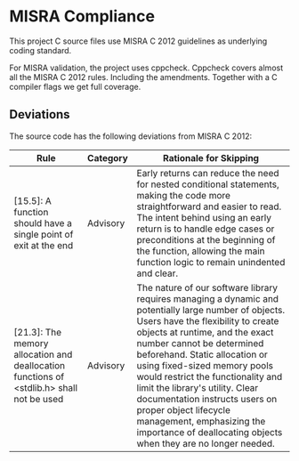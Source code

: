 # MISRA Compliance

This project C source files use MISRA C 2012 guidelines as underlying coding standard.

For MISRA validation, the project uses cppcheck. Cppcheck covers almost all the MISRA C 2012 rules.
Including the amendments. Together with a C compiler flags we get full coverage.

## Deviations

The source code has the following deviations from MISRA C 2012:

| Rule                 | Category | Rationale for Skipping                                                                                                                                                                                                                                                                                                                        |
|----------------------|----------|-----------------------------------------------------------------------------------------------------------------------------------------------------------------------------------------------------------------------------------------------------------------------------------------------------------------------------------------------|
| [15.5]: A function should have a single point of exit at the end | Advisory | Early returns can reduce the need for nested conditional statements, making the code more straightforward and easier to read. The intent behind using an early return is to handle edge cases or preconditions at the beginning of the function, allowing the main function logic to remain unindented and clear.                             |
| [21.3]: The memory allocation and deallocation functions of <stdlib.h> shall not be used | Advisory | The nature of our software library requires managing a dynamic and potentially large number of objects. Users have the flexibility to create objects at runtime, and the exact number cannot be determined beforehand. Static allocation or using fixed-sized memory pools would restrict the functionality and limit the library's utility. Clear documentation instructs users on proper object lifecycle management, emphasizing the importance of deallocating objects when they are no longer needed. |